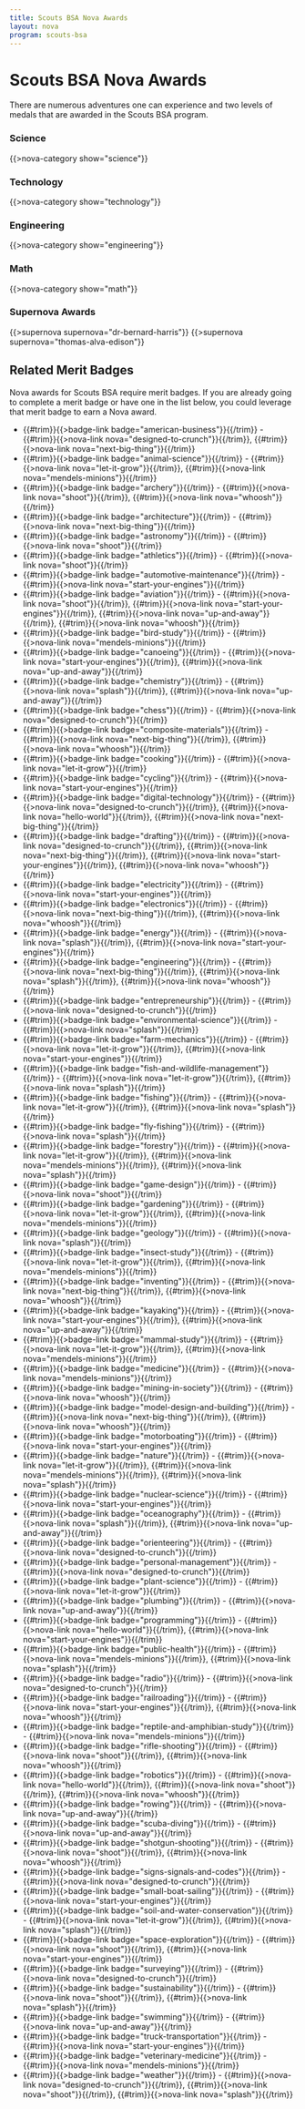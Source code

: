 ```yaml
---
title: Scouts BSA Nova Awards
layout: nova
program: scouts-bsa
---
```


# Scouts BSA Nova Awards

There are numerous adventures one can experience and two levels of medals that are awarded in the Scouts BSA program.

### Science

{{>nova-category show="science"}}

### Technology

{{>nova-category show="technology"}}

### Engineering

{{>nova-category show="engineering"}}

### Math

{{>nova-category show="math"}}

### Supernova Awards

<div class="D(f) Jc(se) Fxd(c)--s">

{{>supernova supernova="dr-bernard-harris"}}
{{>supernova supernova="thomas-alva-edison"}}

</div>

## Related Merit Badges

Nova awards for Scouts BSA require merit badges. If you are already going to complete a merit badge or have one in the list below, you could leverage that merit badge to earn a Nova award.

<div class="Cc(2) Cc(1)--l Mt(0.6em)">

* {{#trim}}{{>badge-link badge="american-business"}}{{/trim}} - {{#trim}}{{>nova-link nova="designed-to-crunch"}}{{/trim}}, {{#trim}}{{>nova-link nova="next-big-thing"}}{{/trim}}
* {{#trim}}{{>badge-link badge="animal-science"}}{{/trim}} - {{#trim}}{{>nova-link nova="let-it-grow"}}{{/trim}}, {{#trim}}{{>nova-link nova="mendels-minions"}}{{/trim}}
* {{#trim}}{{>badge-link badge="archery"}}{{/trim}} - {{#trim}}{{>nova-link nova="shoot"}}{{/trim}}, {{#trim}}{{>nova-link nova="whoosh"}}{{/trim}}
* {{#trim}}{{>badge-link badge="architecture"}}{{/trim}} - {{#trim}}{{>nova-link nova="next-big-thing"}}{{/trim}}
* {{#trim}}{{>badge-link badge="astronomy"}}{{/trim}} - {{#trim}}{{>nova-link nova="shoot"}}{{/trim}}
* {{#trim}}{{>badge-link badge="athletics"}}{{/trim}} - {{#trim}}{{>nova-link nova="shoot"}}{{/trim}}
* {{#trim}}{{>badge-link badge="automotive-maintenance"}}{{/trim}} - {{#trim}}{{>nova-link nova="start-your-engines"}}{{/trim}}
* {{#trim}}{{>badge-link badge="aviation"}}{{/trim}} - {{#trim}}{{>nova-link nova="shoot"}}{{/trim}}, {{#trim}}{{>nova-link nova="start-your-engines"}}{{/trim}}, {{#trim}}{{>nova-link nova="up-and-away"}}{{/trim}}, {{#trim}}{{>nova-link nova="whoosh"}}{{/trim}}
* {{#trim}}{{>badge-link badge="bird-study"}}{{/trim}} - {{#trim}}{{>nova-link nova="mendels-minions"}}{{/trim}}
* {{#trim}}{{>badge-link badge="canoeing"}}{{/trim}} - {{#trim}}{{>nova-link nova="start-your-engines"}}{{/trim}}, {{#trim}}{{>nova-link nova="up-and-away"}}{{/trim}}
* {{#trim}}{{>badge-link badge="chemistry"}}{{/trim}} - {{#trim}}{{>nova-link nova="splash"}}{{/trim}}, {{#trim}}{{>nova-link nova="up-and-away"}}{{/trim}}
* {{#trim}}{{>badge-link badge="chess"}}{{/trim}} - {{#trim}}{{>nova-link nova="designed-to-crunch"}}{{/trim}}
* {{#trim}}{{>badge-link badge="composite-materials"}}{{/trim}} - {{#trim}}{{>nova-link nova="next-big-thing"}}{{/trim}}, {{#trim}}{{>nova-link nova="whoosh"}}{{/trim}}
* {{#trim}}{{>badge-link badge="cooking"}}{{/trim}} - {{#trim}}{{>nova-link nova="let-it-grow"}}{{/trim}}
* {{#trim}}{{>badge-link badge="cycling"}}{{/trim}} - {{#trim}}{{>nova-link nova="start-your-engines"}}{{/trim}}
* {{#trim}}{{>badge-link badge="digital-technology"}}{{/trim}} - {{#trim}}{{>nova-link nova="designed-to-crunch"}}{{/trim}}, {{#trim}}{{>nova-link nova="hello-world"}}{{/trim}}, {{#trim}}{{>nova-link nova="next-big-thing"}}{{/trim}}
* {{#trim}}{{>badge-link badge="drafting"}}{{/trim}} - {{#trim}}{{>nova-link nova="designed-to-crunch"}}{{/trim}}, {{#trim}}{{>nova-link nova="next-big-thing"}}{{/trim}}, {{#trim}}{{>nova-link nova="start-your-engines"}}{{/trim}}, {{#trim}}{{>nova-link nova="whoosh"}}{{/trim}}
* {{#trim}}{{>badge-link badge="electricity"}}{{/trim}} - {{#trim}}{{>nova-link nova="start-your-engines"}}{{/trim}}
* {{#trim}}{{>badge-link badge="electronics"}}{{/trim}} - {{#trim}}{{>nova-link nova="next-big-thing"}}{{/trim}}, {{#trim}}{{>nova-link nova="whoosh"}}{{/trim}}
* {{#trim}}{{>badge-link badge="energy"}}{{/trim}} - {{#trim}}{{>nova-link nova="splash"}}{{/trim}}, {{#trim}}{{>nova-link nova="start-your-engines"}}{{/trim}}
* {{#trim}}{{>badge-link badge="engineering"}}{{/trim}} - {{#trim}}{{>nova-link nova="next-big-thing"}}{{/trim}}, {{#trim}}{{>nova-link nova="splash"}}{{/trim}}, {{#trim}}{{>nova-link nova="whoosh"}}{{/trim}}
* {{#trim}}{{>badge-link badge="entrepreneurship"}}{{/trim}} - {{#trim}}{{>nova-link nova="designed-to-crunch"}}{{/trim}}
* {{#trim}}{{>badge-link badge="environmental-science"}}{{/trim}} - {{#trim}}{{>nova-link nova="splash"}}{{/trim}}
* {{#trim}}{{>badge-link badge="farm-mechanics"}}{{/trim}} - {{#trim}}{{>nova-link nova="let-it-grow"}}{{/trim}}, {{#trim}}{{>nova-link nova="start-your-engines"}}{{/trim}}
* {{#trim}}{{>badge-link badge="fish-and-wildlife-management"}}{{/trim}} - {{#trim}}{{>nova-link nova="let-it-grow"}}{{/trim}}, {{#trim}}{{>nova-link nova="splash"}}{{/trim}}
* {{#trim}}{{>badge-link badge="fishing"}}{{/trim}} - {{#trim}}{{>nova-link nova="let-it-grow"}}{{/trim}}, {{#trim}}{{>nova-link nova="splash"}}{{/trim}}
* {{#trim}}{{>badge-link badge="fly-fishing"}}{{/trim}} - {{#trim}}{{>nova-link nova="splash"}}{{/trim}}
* {{#trim}}{{>badge-link badge="forestry"}}{{/trim}} - {{#trim}}{{>nova-link nova="let-it-grow"}}{{/trim}}, {{#trim}}{{>nova-link nova="mendels-minions"}}{{/trim}}, {{#trim}}{{>nova-link nova="splash"}}{{/trim}}
* {{#trim}}{{>badge-link badge="game-design"}}{{/trim}} - {{#trim}}{{>nova-link nova="shoot"}}{{/trim}}
* {{#trim}}{{>badge-link badge="gardening"}}{{/trim}} - {{#trim}}{{>nova-link nova="let-it-grow"}}{{/trim}}, {{#trim}}{{>nova-link nova="mendels-minions"}}{{/trim}}
* {{#trim}}{{>badge-link badge="geology"}}{{/trim}} - {{#trim}}{{>nova-link nova="splash"}}{{/trim}}
* {{#trim}}{{>badge-link badge="insect-study"}}{{/trim}} - {{#trim}}{{>nova-link nova="let-it-grow"}}{{/trim}}, {{#trim}}{{>nova-link nova="mendels-minions"}}{{/trim}}
* {{#trim}}{{>badge-link badge="inventing"}}{{/trim}} - {{#trim}}{{>nova-link nova="next-big-thing"}}{{/trim}}, {{#trim}}{{>nova-link nova="whoosh"}}{{/trim}}
* {{#trim}}{{>badge-link badge="kayaking"}}{{/trim}} - {{#trim}}{{>nova-link nova="start-your-engines"}}{{/trim}}, {{#trim}}{{>nova-link nova="up-and-away"}}{{/trim}}
* {{#trim}}{{>badge-link badge="mammal-study"}}{{/trim}} - {{#trim}}{{>nova-link nova="let-it-grow"}}{{/trim}}, {{#trim}}{{>nova-link nova="mendels-minions"}}{{/trim}}
* {{#trim}}{{>badge-link badge="medicine"}}{{/trim}} - {{#trim}}{{>nova-link nova="mendels-minions"}}{{/trim}}
* {{#trim}}{{>badge-link badge="mining-in-society"}}{{/trim}} - {{#trim}}{{>nova-link nova="whoosh"}}{{/trim}}
* {{#trim}}{{>badge-link badge="model-design-and-building"}}{{/trim}} - {{#trim}}{{>nova-link nova="next-big-thing"}}{{/trim}}, {{#trim}}{{>nova-link nova="whoosh"}}{{/trim}}
* {{#trim}}{{>badge-link badge="motorboating"}}{{/trim}} - {{#trim}}{{>nova-link nova="start-your-engines"}}{{/trim}}
* {{#trim}}{{>badge-link badge="nature"}}{{/trim}} - {{#trim}}{{>nova-link nova="let-it-grow"}}{{/trim}}, {{#trim}}{{>nova-link nova="mendels-minions"}}{{/trim}}, {{#trim}}{{>nova-link nova="splash"}}{{/trim}}
* {{#trim}}{{>badge-link badge="nuclear-science"}}{{/trim}} - {{#trim}}{{>nova-link nova="start-your-engines"}}{{/trim}}
* {{#trim}}{{>badge-link badge="oceanography"}}{{/trim}} - {{#trim}}{{>nova-link nova="splash"}}{{/trim}}, {{#trim}}{{>nova-link nova="up-and-away"}}{{/trim}}
* {{#trim}}{{>badge-link badge="orienteering"}}{{/trim}} - {{#trim}}{{>nova-link nova="designed-to-crunch"}}{{/trim}}
* {{#trim}}{{>badge-link badge="personal-management"}}{{/trim}} - {{#trim}}{{>nova-link nova="designed-to-crunch"}}{{/trim}}
* {{#trim}}{{>badge-link badge="plant-science"}}{{/trim}} - {{#trim}}{{>nova-link nova="let-it-grow"}}{{/trim}}
* {{#trim}}{{>badge-link badge="plumbing"}}{{/trim}} - {{#trim}}{{>nova-link nova="up-and-away"}}{{/trim}}
* {{#trim}}{{>badge-link badge="programming"}}{{/trim}} - {{#trim}}{{>nova-link nova="hello-world"}}{{/trim}}, {{#trim}}{{>nova-link nova="start-your-engines"}}{{/trim}}
* {{#trim}}{{>badge-link badge="public-health"}}{{/trim}} - {{#trim}}{{>nova-link nova="mendels-minions"}}{{/trim}}, {{#trim}}{{>nova-link nova="splash"}}{{/trim}}
* {{#trim}}{{>badge-link badge="radio"}}{{/trim}} - {{#trim}}{{>nova-link nova="designed-to-crunch"}}{{/trim}}
* {{#trim}}{{>badge-link badge="railroading"}}{{/trim}} - {{#trim}}{{>nova-link nova="start-your-engines"}}{{/trim}}, {{#trim}}{{>nova-link nova="whoosh"}}{{/trim}}
* {{#trim}}{{>badge-link badge="reptile-and-amphibian-study"}}{{/trim}} - {{#trim}}{{>nova-link nova="mendels-minions"}}{{/trim}}
* {{#trim}}{{>badge-link badge="rifle-shooting"}}{{/trim}} - {{#trim}}{{>nova-link nova="shoot"}}{{/trim}}, {{#trim}}{{>nova-link nova="whoosh"}}{{/trim}}
* {{#trim}}{{>badge-link badge="robotics"}}{{/trim}} - {{#trim}}{{>nova-link nova="hello-world"}}{{/trim}}, {{#trim}}{{>nova-link nova="shoot"}}{{/trim}}, {{#trim}}{{>nova-link nova="whoosh"}}{{/trim}}
* {{#trim}}{{>badge-link badge="rowing"}}{{/trim}} - {{#trim}}{{>nova-link nova="up-and-away"}}{{/trim}}
* {{#trim}}{{>badge-link badge="scuba-diving"}}{{/trim}} - {{#trim}}{{>nova-link nova="up-and-away"}}{{/trim}}
* {{#trim}}{{>badge-link badge="shotgun-shooting"}}{{/trim}} - {{#trim}}{{>nova-link nova="shoot"}}{{/trim}}, {{#trim}}{{>nova-link nova="whoosh"}}{{/trim}}
* {{#trim}}{{>badge-link badge="signs-signals-and-codes"}}{{/trim}} - {{#trim}}{{>nova-link nova="designed-to-crunch"}}{{/trim}}
* {{#trim}}{{>badge-link badge="small-boat-sailing"}}{{/trim}} - {{#trim}}{{>nova-link nova="start-your-engines"}}{{/trim}}
* {{#trim}}{{>badge-link badge="soil-and-water-conservation"}}{{/trim}} - {{#trim}}{{>nova-link nova="let-it-grow"}}{{/trim}}, {{#trim}}{{>nova-link nova="splash"}}{{/trim}}
* {{#trim}}{{>badge-link badge="space-exploration"}}{{/trim}} - {{#trim}}{{>nova-link nova="shoot"}}{{/trim}}, {{#trim}}{{>nova-link nova="start-your-engines"}}{{/trim}}
* {{#trim}}{{>badge-link badge="surveying"}}{{/trim}} - {{#trim}}{{>nova-link nova="designed-to-crunch"}}{{/trim}}
* {{#trim}}{{>badge-link badge="sustainability"}}{{/trim}} - {{#trim}}{{>nova-link nova="shoot"}}{{/trim}}, {{#trim}}{{>nova-link nova="splash"}}{{/trim}}
* {{#trim}}{{>badge-link badge="swimming"}}{{/trim}} - {{#trim}}{{>nova-link nova="up-and-away"}}{{/trim}}
* {{#trim}}{{>badge-link badge="truck-transportation"}}{{/trim}} - {{#trim}}{{>nova-link nova="start-your-engines"}}{{/trim}}
* {{#trim}}{{>badge-link badge="veterinary-medicine"}}{{/trim}} - {{#trim}}{{>nova-link nova="mendels-minions"}}{{/trim}}
* {{#trim}}{{>badge-link badge="weather"}}{{/trim}} - {{#trim}}{{>nova-link nova="designed-to-crunch"}}{{/trim}}, {{#trim}}{{>nova-link nova="shoot"}}{{/trim}}, {{#trim}}{{>nova-link nova="splash"}}{{/trim}}

</div>
